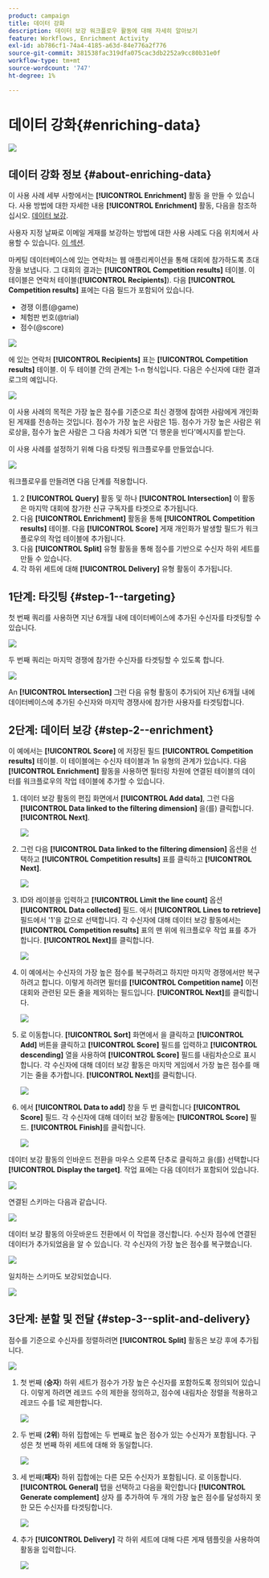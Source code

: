 ```yaml
---
product: campaign
title: 데이터 강화
description: 데이터 보강 워크플로우 활동에 대해 자세히 알아보기
feature: Workflows, Enrichment Activity
exl-id: ab786cf1-74a4-4185-a63d-84e776a2f776
source-git-commit: 381538fac319dfa075cac3db2252a9cc80b31e0f
workflow-type: tm+mt
source-wordcount: '747'
ht-degree: 1%

---
```


# 데이터 강화{#enriching-data}

![](../../assets/v7-only.svg)

## 데이터 강화 정보 {#about-enriching-data}

이 사용 사례 세부 사항에서는 **[!UICONTROL Enrichment]** 활동 을 만들 수 있습니다. 사용 방법에 대한 자세한 내용 **[!UICONTROL Enrichment]** 활동, 다음을 참조하십시오. [데이터 보강](enrichment.md).

사용자 지정 날짜로 이메일 게재를 보강하는 방법에 대한 사용 사례도 다음 위치에서 사용할 수 있습니다. [이 섹션](email-enrichment-with-custom-date-fields.md).

마케팅 데이터베이스에 있는 연락처는 웹 애플리케이션을 통해 대회에 참가하도록 초대장을 보냅니다. 그 대회의 결과는 **[!UICONTROL Competition results]** 테이블. 이 테이블은 연락처 테이블(**[!UICONTROL Recipients]**). 다음 **[!UICONTROL Competition results]** 표에는 다음 필드가 포함되어 있습니다.

* 경쟁 이름(@game)
* 체험판 번호(@trial)
* 점수(@score)

![](assets/uc1_enrich_1.png)

에 있는 연락처 **[!UICONTROL Recipients]** 표는 **[!UICONTROL Competition results]** 테이블. 이 두 테이블 간의 관계는 1-n 형식입니다. 다음은 수신자에 대한 결과 로그의 예입니다.

![](assets/uc1_enrich_2.png)

이 사용 사례의 목적은 가장 높은 점수를 기준으로 최신 경쟁에 참여한 사람에게 개인화된 게재를 전송하는 것입니다. 점수가 가장 높은 사람은 1등. 점수가 가장 높은 사람은 위로상을, 점수가 높은 사람은 그 다음 차례가 되면 &#39;더 행운을 빈다&#39;메시지를 받는다.

이 사용 사례를 설정하기 위해 다음 타겟팅 워크플로우를 만들었습니다.

![](assets/uc1_enrich_3.png)

워크플로우를 만들려면 다음 단계를 적용합니다.

1. 2 **[!UICONTROL Query]** 활동 및 하나 **[!UICONTROL Intersection]** 이 활동은 마지막 대회에 참가한 신규 구독자를 타겟으로 추가됩니다.
1. 다음 **[!UICONTROL Enrichment]** 활동을 통해 **[!UICONTROL Competition results]** 테이블. 다음 **[!UICONTROL Score]** 게재 개인화가 발생할 필드가 워크플로우의 작업 테이블에 추가됩니다.
1. 다음 **[!UICONTROL Split]** 유형 활동을 통해 점수를 기반으로 수신자 하위 세트를 만들 수 있습니다.
1. 각 하위 세트에 대해 **[!UICONTROL Delivery]** 유형 활동이 추가됩니다.

## 1단계: 타깃팅 {#step-1--targeting}

첫 번째 쿼리를 사용하면 지난 6개월 내에 데이터베이스에 추가된 수신자를 타겟팅할 수 있습니다.

![](assets/uc1_enrich_4.png)

두 번째 쿼리는 마지막 경쟁에 참가한 수신자를 타겟팅할 수 있도록 합니다.

![](assets/uc1_enrich_5.png)

An **[!UICONTROL Intersection]** 그런 다음 유형 활동이 추가되어 지난 6개월 내에 데이터베이스에 추가된 수신자와 마지막 경쟁사에 참가한 사용자를 타겟팅합니다.

## 2단계: 데이터 보강 {#step-2--enrichment}

이 예에서는 **[!UICONTROL Score]** 에 저장된 필드 **[!UICONTROL Competition results]** 테이블. 이 테이블에는 수신자 테이블과 1n 유형의 관계가 있습니다. 다음 **[!UICONTROL Enrichment]** 활동을 사용하면 필터링 차원에 연결된 테이블의 데이터를 워크플로우의 작업 테이블에 추가할 수 있습니다.

1. 데이터 보강 활동의 편집 화면에서 **[!UICONTROL Add data]**, 그런 다음 **[!UICONTROL Data linked to the filtering dimension]** 을(를) 클릭합니다. **[!UICONTROL Next]**.

   ![](assets/uc1_enrich_6.png)

1. 그런 다음 **[!UICONTROL Data linked to the filtering dimension]** 옵션을 선택하고 **[!UICONTROL Competition results]** 표를 클릭하고 **[!UICONTROL Next]**.

   ![](assets/uc1_enrich_7.png)

1. ID와 레이블을 입력하고 **[!UICONTROL Limit the line count]** 옵션 **[!UICONTROL Data collected]** 필드. 에서 **[!UICONTROL Lines to retrieve]** 필드에서 &#39;1&#39;을 값으로 선택합니다. 각 수신자에 대해 데이터 보강 활동에서는 **[!UICONTROL Competition results]** 표의 맨 위에 워크플로우 작업 표를 추가합니다. **[!UICONTROL Next]**&#x200B;를 클릭합니다.

   ![](assets/uc1_enrich_8.png)

1. 이 예에서는 수신자의 가장 높은 점수를 복구하려고 하지만 마지막 경쟁에서만 복구하려고 합니다. 이렇게 하려면 필터를 **[!UICONTROL Competition name]** 이전 대회와 관련된 모든 줄을 제외하는 필드입니다. **[!UICONTROL Next]**&#x200B;를 클릭합니다.

   ![](assets/uc1_enrich_9.png)

1. 로 이동합니다. **[!UICONTROL Sort]** 화면에서 을 클릭하고 **[!UICONTROL Add]** 버튼을 클릭하고 **[!UICONTROL Score]** 필드를 입력하고 **[!UICONTROL descending]** 열을 사용하여 **[!UICONTROL Score]** 필드를 내림차순으로 표시합니다. 각 수신자에 대해 데이터 보강 활동은 마지막 게임에서 가장 높은 점수를 매기는 줄을 추가합니다. **[!UICONTROL Next]**&#x200B;를 클릭합니다.

   ![](assets/uc1_enrich_10.png)

1. 에서 **[!UICONTROL Data to add]** 창을 두 번 클릭합니다 **[!UICONTROL Score]** 필드. 각 수신자에 대해 데이터 보강 활동에는 **[!UICONTROL Score]** 필드. **[!UICONTROL Finish]**&#x200B;를 클릭합니다.

   ![](assets/uc1_enrich_11.png)

데이터 보강 활동의 인바운드 전환을 마우스 오른쪽 단추로 클릭하고 을(를) 선택합니다 **[!UICONTROL Display the target]**. 작업 표에는 다음 데이터가 포함되어 있습니다.

![](assets/uc1_enrich_13.png)

연결된 스키마는 다음과 같습니다.

![](assets/uc1_enrich_15.png)

데이터 보강 활동의 아웃바운드 전환에서 이 작업을 갱신합니다. 수신자 점수에 연결된 데이터가 추가되었음을 알 수 있습니다. 각 수신자의 가장 높은 점수를 복구했습니다.

![](assets/uc1_enrich_12.png)

일치하는 스키마도 보강되었습니다.

![](assets/uc1_enrich_14.png)

## 3단계: 분할 및 전달 {#step-3--split-and-delivery}

점수를 기준으로 수신자를 정렬하려면 **[!UICONTROL Split]** 활동은 보강 후에 추가됩니다.

![](assets/uc1_enrich_18.png)

1. 첫 번째 (**승자**) 하위 세트가 점수가 가장 높은 수신자를 포함하도록 정의되어 있습니다. 이렇게 하려면 레코드 수의 제한을 정의하고, 점수에 내림차순 정렬을 적용하고 레코드 수를 1로 제한합니다.

   ![](assets/uc1_enrich_16.png)

1. 두 번째 (**2위**) 하위 집합에는 두 번째로 높은 점수가 있는 수신자가 포함됩니다. 구성은 첫 번째 하위 세트에 대해 와 동일합니다.

   ![](assets/uc1_enrich_17.png)

1. 세 번째(**패자**) 하위 집합에는 다른 모든 수신자가 포함됩니다. 로 이동합니다. **[!UICONTROL General]** 탭을 선택하고 다음을 확인합니다 **[!UICONTROL Generate complement]** 상자 를 추가하여 두 개의 가장 높은 점수를 달성하지 못한 모든 수신자를 타겟팅합니다.

   ![](assets/uc1_enrich_19.png)

1. 추가 **[!UICONTROL Delivery]** 각 하위 세트에 대해 다른 게재 템플릿을 사용하여 활동을 입력합니다.

   ![](assets/uc1_enrich_20.png)
